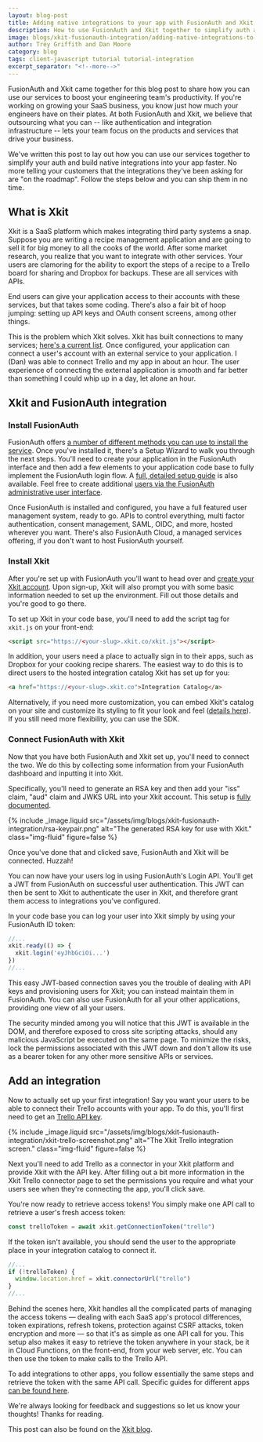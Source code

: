 ```yaml
---
layout: blog-post
title: Adding native integrations to your app with FusionAuth and Xkit
description: How to use FusionAuth and Xkit together to simplify auth and integration development.
image: blogs/xkit-fusionauth-integration/adding-native-integrations-to-your-app-with-fusionauth-and-xkit-header-image.png
author: Trey Griffith and Dan Moore
category: blog
tags: client-javascript tutorial tutorial-integration
excerpt_separator: "<!--more-->"
---
```


FusionAuth and Xkit came together for this blog post to share how you can use our services to boost your engineering team's productivity. If you're working on growing your SaaS business, you know just how much your engineers have on their plates. At both FusionAuth and Xkit, we believe that outsourcing what you can -- like authentication and integration infrastructure -- lets your team focus on the products and services that drive your business.

<!--more-->

We've written this post to lay out how you can use our services together to simplify your auth and build native integrations into your app faster. No more telling your customers that the integrations they've been asking for are "on the roadmap". Follow the steps below and you can ship them in no time.


## What is Xkit

Xkit is a SaaS platform which makes integrating third party systems a snap. Suppose you are writing a recipe management application and are going to sell it for big money to all the cooks of the world. After some market research, you realize that you want to integrate with other services. Your users are clamoring for the ability to export the steps of a recipe to a Trello board for sharing and Dropbox for backups. These are all services with APIs. 

End users can give your application access to their accounts with these services, but that takes some coding. There's also a fair bit of hoop jumping: setting up API keys and OAuth consent screens, among other things.

This is the problem which Xkit solves. Xkit has built connections to many services; [here's a current list](https://docs.xkit.co/docs/connecting-with-apps-overview). Once configured, your application can connect a user's account with an external service to your application. I (Dan) was able to connect Trello and my app in about an hour. The user experience of connecting the external application is smooth and far better than something I could whip up in a day, let alone an hour.

## Xkit and FusionAuth integration

### Install FusionAuth

FusionAuth offers [a number of different methods you can use to install the service](/docs/v1/tech/installation-guide/). Once you've installed it, there's a Setup Wizard to walk you through the next steps. You'll need to create your application in the FusionAuth interface and then add a few elements to your application code base to fully implement the FusionAuth login flow. A [full, detailed setup guide](/docs/v1/tech/5-minute-setup-guide) is also available. Feel free to create additional [users via the FusionAuth administrative user interface](/docs/v1/tech/core-concepts/users).

Once FusionAuth is installed and configured, you have a full featured user management system, ready to go. APIs to control everything, multi factor authentication, consent management, SAML, OIDC, and more, hosted wherever you want. There's also FusionAuth Cloud, a managed services offering, if you don't want to host FusionAuth yourself.

### Install Xkit

After you're set up with FusionAuth you'll want to head over and [create your Xkit account](https://app.xkit.co/sign-up). Upon sign-up, Xkit will also prompt you with some basic information needed to set up the environment. Fill out those details and you're good to go there.

To set up Xkit in your code base, you'll need to add the script tag for `xkit.js` on your front-end:

```html
<script src="https://<your-slug>.xkit.co/xkit.js"></script>
```

In addition, your users need a place to actually sign in to their apps, such as Dropbox for your cooking recipe sharers. The easiest way to do this is to direct users to the hosted integration catalog Xkit has set up for you:

```html
<a href="https://<your-slug>.xkit.co">Integration Catalog</a>
```
Alternatively, if you need more customization, you can embed Xkit's catalog on your site and customize its styling to fit your look and feel ([details here](https://docs.xkit.co/docs/self-hosted-catalog)). If you still need more flexibility, you can use the SDK.

### Connect FusionAuth with Xkit

Now that you have both FusionAuth and Xkit set up, you'll need to connect the two. We do this by collecting some information from your FusionAuth dashboard and inputting it into Xkit. 

Specifically, you'll need to generate an RSA key and then add your "iss" claim, "aud" claim and JWKS URL into your Xkit account. This setup is [fully documented](https://docs.xkit.co/docs/fusionauth).

{% include _image.liquid src="/assets/img/blogs/xkit-fusionauth-integration/rsa-keypair.png" alt="The generated RSA key for use with Xkit." class="img-fluid" figure=false %}

Once you've done that and clicked save, FusionAuth and Xkit will be connected. Huzzah!

You can now have your users log in using FusionAuth's Login API. You'll get a JWT from FusionAuth on successful user authentication. This JWT can then be sent to Xkit to authenticate the user in Xkit, and therefore grant them access to integrations you've configured.

In your code base you can log your user into Xkit simply by using your FusionAuth ID token: 

```javascript
//...
xkit.ready(() => {
  xkit.login('eyJhbGciOi...')
})
//...
```
						
This easy JWT-based connection saves you the trouble of dealing with API keys and provisioning users for Xkit; you can instead maintain them in FusionAuth. You can also use FusionAuth for all your other applications, providing one view of all your users.
						
The security minded among you will notice that this JWT is available in the DOM, and therefore exposed to cross site scripting attacks, should any malicious JavaScript be executed on the same page. To minimize the risks, lock the permissions associated with this JWT down and don't allow its use as a bearer token for any other more sensitive APIs or services. 

## Add an integration

Now to actually set up your first integration! Say you want your users to be able to connect their Trello accounts with your app. To do this, you'll first need to get an [Trello API key](https://trello.com/app-key).

{% include _image.liquid src="/assets/img/blogs/xkit-fusionauth-integration/xkit-trello-screenshot.png" alt="The Xkit Trello integration screen." class="img-fluid" figure=false %}

Next you'll need to add Trello as a connector in your Xkit platform and provide Xkit with the API key. After filling out a bit more information in the Xkit Trello connector page to set the permissions you require and what your users see when they're connecting the app, you'll click save. 

You're now ready to retrieve access tokens! You simply make one API call to retrieve a user's fresh access token:

```javascript
const trelloToken = await xkit.getConnectionToken("trello")
```

If the token isn't available, you should send the user to the appropriate place in your integration catalog to connect it.

```javascript
//...
if (!trelloToken) {
  window.location.href = xkit.connectorUrl("trello")
}
//...
```

Behind the scenes here, Xkit handles all the complicated parts of managing the access tokens — dealing with each SaaS app's protocol differences, token expirations, refresh tokens, protection against CSRF attacks, token encryption and more — so that it's as simple as one API call for you. This setup also makes it easy to retrieve the token anywhere in your stack, be it in Cloud Functions, on the front-end, from your web server, etc. You can then use the token to make calls to the Trello API.

To add integrations to other apps, you follow essentially the same steps and retrieve the token with the same API call. Specific guides for different apps [can be found here](https://docs.xkit.co/docs/connecting-with-apps-overview).

We're always looking for feedback and suggestions so let us know your thoughts! Thanks for reading.

This post can also be found on the [Xkit blog](https://xkit.co/post/adding-native-integrations-to-your-app-with-xkit-and-fusionauth).
